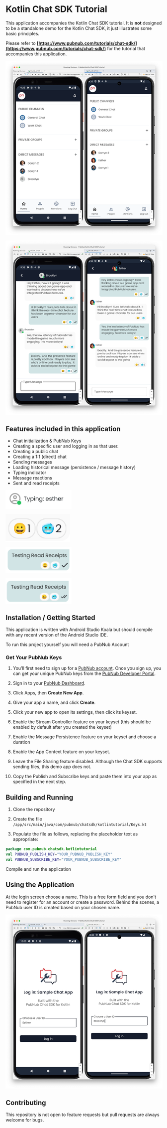 # Kotlin Chat SDK Tutorial

This application accompanies the Kotlin Chat SDK tutorial.  It is **not** designed to be a standalone demo for the Kotlin Chat SDK, it just illustrates some basic principles.

Please refer to **[https://www.pubnub.com/tutorials/chat-sdk/](https://www.pubnub.com/tutorials/chat-sdk/)** for the tutorial that accompanies this application.

![Screenshot](./media/screen01.png)

![Screenshot](./media/screen03.png)

## Features included in this application

- Chat initialization & PubNub Keys
- Creating a specific user and logging in as that user.
- Creating a public chat
- Creating a 1:1 (direct) chat
- Sending messages
- Loading historical message (persistence / message history)
- Typing indicator
- Message reactions
- Sent and read receipts

![Screenshot](./media/typing.png)

![Screenshot](./media/actions02.png)

![Screenshot](./media/receipts-sent.png)

![Screenshot](./media/receipts-read.png)

## Installation / Getting Started

This application is written with Android Studio Koala but should compile with any recent version of the Android Studio IDE.

To run this project yourself you will need a PubNub Account

### Get Your PubNub Keys

1. You’ll first need to sign up for a [PubNub account](https://admin.pubnub.com/signup/). Once you sign up, you can get your unique PubNub keys from the [PubNub Developer Portal](https://admin.pubnub.com/).

1. Sign in to your [PubNub Dashboard](https://admin.pubnub.com/).

1. Click Apps, then **Create New App**.

1. Give your app a name, and click **Create**.

1. Click your new app to open its settings, then click its keyset.

1. Enable the Stream Controller feature on your keyset (this should be enabled by default after you created the keyset)

1. Enable the Message Persistence feature on your keyset and choose a duration

1. Enable the App Context feature on your keyset.

1. Leave the File Sharing feature disabled.  Although the Chat SDK supports sending files, this demo app does not.

1. Copy the Publish and Subscribe keys and paste them into your app as specified in the next step.

## Building and Running

1. Clone the repository

1. Create the file `/app/src/main/java/com/pubnub/chatsdk/kotlintutorial/Keys.kt`

1. Populate the file as follows, replacing the placeholder text as appropriate:

```kotlin
package com.pubnub.chatsdk.kotlintutorial
val PUBNUB_PUBLISH_KEY="YOUR_PUBNUB_PUBLISH_KEY"
val PUBNUB_SUBSCRIBE_KEY="YOUR_PUBNUB_SUBSCRIBE_KEY"
```

Compile and run the application

## Using the Application

At the login screen choose a name.  This is a free form field and you don't need to register for an account or create a password.  Behind the scenes, a PubNub user ID is created based on your chosen name.

![Screenshot](./media/screen04.png)

## Contributing

This repository is not open to feature requests but pull requests are always welcome for bugs. 